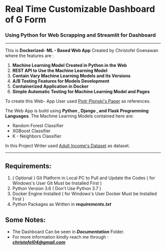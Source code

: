 # Real Time Customizable Dashboard of G Form
### Using Python for Web Scrapping and Streamlit for Dashboard
---
This is **Dockerized- ML - Based Web App** Created by Christofel Goenawan where the features are :

1. **Machine Learning Model Created in Python in the Web**
2. **REST API to Use the Machine Learning Model**
3. **Contain Vary Machine Learning Models and Its Versions**
4. **A/B Testing Features for Models Development**
5. **Containerized Application in Docker**
6. **Simple Automatic Testing for Machine Learning Model and Pages**

To create this Web- App User used [Piotr Plonski's Paper](https://www.deploymachinelearning.com/#fig:2) as references.

The Web App is build using **Python , Django , and Flask Programming Languages**.
The Machine Learning Models contained here are:

- Random Forest Classifier
- XGBoost Classifier
- K - Neighbors Classifier

In this Project Writer used [Adult Income's Dataset](https://archive.ics.uci.edu/ml/datasets/adult) as dataset.

---

## Requirements:
1. ( Optional ) Git Platform in Local PC to Pull and Update the Codes ( for Windows's User Git Must be Installed First )
2. Python Version 3.6 ( Don't Use Python 3.7 )
3. Docker Engine Installed ( for Windows's User Docker Must be Installed First )
4. Python Packages as Written in ***requirements.txt***


## Some Notes:

- The Dashboard Can be seen in ***Documentation*** Folder.
- For more information kindly reach me through :
***christofel04@gmail.com***
